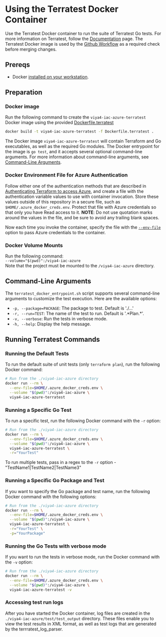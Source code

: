 # Using the Terratest Docker Container

Use the Terratest Docker container to run the suite of Terratest Go tests. For more information on Terratest, follow the [Documentation](https://terratest.gruntwork.io/docs/) page. The Terratest Docker image is used by the [Github Workflow](../../.github/workflows/default_plan_unit_tests.yml) as a required check before merging changes.

## Prereqs

- Docker [installed on your workstation](../../README.md#docker).

## Preparation

### Docker image

Run the following command to create the `viya4-iac-azure-terratest` Docker image using the provided [Dockerfile.terratest](../../Dockerfile.terratest)

```bash
docker build -t viya4-iac-azure-terratest -f Dockerfile.terratest .
```

The Docker image `viya4-iac-azure-terratest` will contain Terraform and Go executables, as well as the required Go modules. The Docker entrypoint for the image is `go test`, and it accepts several optional command-line arguments. For more information about command-line arguments, see [Command-Line Arguments](#command-line-arguments).

### Docker Environment File for Azure Authentication

Follow either one of the authentication methods that are described in [Authenticating Terraform to access Azure](./TerraformAzureAuthentication.md), and create a file with the authentication variable values to use with container invocation. Store these values outside of this repository in a secure file, such as
`$HOME/.azure_docker_creds.env`. Protect that file with Azure credentials so that only you have Read access to it. **NOTE**: Do not use quotation marks around the values in the file, and be sure to avoid any trailing blank spaces.

Now each time you invoke the container, specify the file with the [`--env-file`](https://docs.docker.com/engine/reference/commandline/run/#set-environment-variables--e---env---env-file) option to pass Azure credentials to the container.

### Docker Volume Mounts

Run the following command:  
`--volume="$(pwd)":/viya4-iac-azure`  
Note that the project must be mounted to the `/viya4-iac-azure` directory.

## Command-Line Arguments

The `terratest_docker_entrypoint.sh` script supports several command-line arguments to customize the test execution. Here are the available options:

* `-p, --package=PACKAGE`: The package to test. Default is './...'
* `-r, --run=TEST`: The name of the test to run. Default is '.\*Plan.\*'.
* `-v, --verbose`: Run the tests in verbose mode.
* `-h, --help`: Display the help message.

## Running Terratest Commands

### Running the Default Tests

To run the default suite of unit tests (only `terraform plan`), run the following Docker command:

```bash
# Run from the ./viya4-iac-azure directory
docker run --rm \
  --env-file=$HOME/.azure_docker_creds.env \
  --volume "$(pwd)":/viya4-iac-azure \
  viya4-iac-azure-terratest
```

### Running a Specific Go Test

To run a specific test, run the following Docker command with the `-r` option:

```bash
# Run from the ./viya4-iac-azure directory
docker run --rm \
  --env-file=$HOME/.azure_docker_creds.env \
  --volume "$(pwd)":/viya4-iac-azure \
  viya4-iac-azure-terratest \
  -r="YourTest"
```
To run multiple tests, pass in a regex to the `-r` option - "TestName1|TestName2|TestName3"

### Running a Specific Go Package and Test

If you want to specify the Go package and test name, run the following Docker command with the following options:

```bash
# Run from the ./viya4-iac-azure directory
docker run --rm \
  --env-file=$HOME/.azure_docker_creds.env \
  --volume "$(pwd)":/viya4-iac-azure \
  viya4-iac-azure-terratest \
  -r="YourTest" \
  -p="YourPackage"
```

### Running the Go Tests with verbose mode

If you want to run the tests in verbose mode, run the Docker command with the `-v` option:

```bash
# Run from the ./viya4-iac-azure directory
docker run --rm \
  --env-file=$HOME/.azure_docker_creds.env \
  --volume "$(pwd)":/viya4-iac-azure \
  viya4-iac-azure-terratest -v
```

### Accessing test run logs

After you have started the Docker container, log files are created in the `./viya4-iac-azure/test/test_output` directory. These files enable you to view the test results in XML format, as well as test logs that are generated by the terrratest_log_parser.